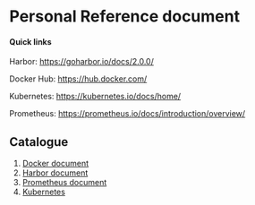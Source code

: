 # Personal Reference document

#### Quick links

Harbor: https://goharbor.io/docs/2.0.0/

Docker Hub: https://hub.docker.com/

Kubernetes: https://kubernetes.io/docs/home/

Prometheus: https://prometheus.io/docs/introduction/overview/


## Catalogue
1. [Docker document](docker/README.md)
2. [Harbor document](harbor/harbor.md)
3. [Prometheus document](document/prometheus/introduce.md)
4. [Kubernetes]()